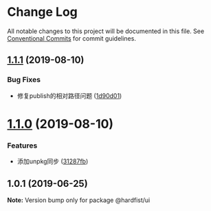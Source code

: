 # Change Log

All notable changes to this project will be documented in this file.
See [Conventional Commits](https://conventionalcommits.org) for commit guidelines.

## [1.1.1](https://github.com/hardfist/hardfist_boilerplate/compare/@hardfist/ui@1.1.0...@hardfist/ui@1.1.1) (2019-08-10)


### Bug Fixes

* 修复publish的相对路径问题 ([1d90d01](https://github.com/hardfist/hardfist_boilerplate/commit/1d90d01))





# [1.1.0](https://github.com/hardfist/hardfist_boilerplate/compare/@hardfist/ui@1.0.1...@hardfist/ui@1.1.0) (2019-08-10)


### Features

* 添加unpkg同步 ([31287fb](https://github.com/hardfist/hardfist_boilerplate/commit/31287fb))





## 1.0.1 (2019-06-25)

**Note:** Version bump only for package @hardfist/ui
